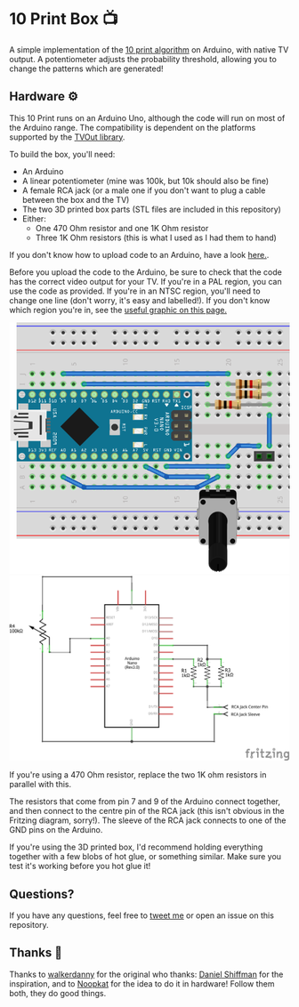 # 10 Print Box 📺

A simple implementation of the [10 print algorithm](https://10print.org) on Arduino, with native TV output.
A potentiometer adjusts the probability threshold, allowing you to change the patterns which are generated!

## Hardware ⚙

This 10 Print runs on an Arduino Uno, although the code will run on most of the Arduino range. The compatibility is dependent on the platforms supported by the [TVOut library](https://playground.arduino.cc/Main/TVout).

To build the box, you'll need:
- An Arduino
- A linear potentiometer (mine was 100k, but 10k should also be fine)
- A female RCA jack (or a male one if you don't want to plug a cable between the box and the TV)
- The two 3D printed box parts (STL files are included in this repository)
- Either:
  - One 470 Ohm resistor and one 1K Ohm resistor
  - Three 1K Ohm resistors (this is what I used as I had them to hand)

If you don't know how to upload code to an Arduino, have a look [here.](https://www.arduino.cc/en/Main/Howto).

Before you upload the code to the Arduino, be sure to check that the code has the correct video output for your TV. If you're in a PAL region, you can use the code as provided. If you're in an NTSC region, you'll need to change one line (don't worry, it's easy and labelled!). If you don't know which region you're in, see the [useful graphic on this page.](https://en.wikipedia.org/wiki/PAL)

![Fritzing diagram](breadboard.png)
![Schematic](schematic.png)

If you're using a 470 Ohm resistor, replace the two 1K ohm resistors in parallel with this.

The resistors that come from pin 7 and 9 of the Arduino connect together, and then connect to the centre pin of the RCA jack (this isn't obvious in the Fritzing diagram, sorry!). The sleeve of the RCA jack connects to one of the GND pins on the Arduino.

If you're using the 3D printed box, I'd recommend holding everything together with a few blobs of hot glue, or something similar. Make sure you test it's working before you hot glue it!

## Questions?
If you have any questions, feel free to [tweet me](https://twitter.com/walkerdanny) or open an issue on this repository.


## Thanks 👏
Thanks to [walkerdanny](https://github.com/walkerdanny/10PrintBox) for the original who thanks: [Daniel Shiffman](https://github.com/shiffman) for the inspiration, and to [Noopkat](https://github.com/noopkat) for the idea to do it in hardware! Follow them both, they do good things.
